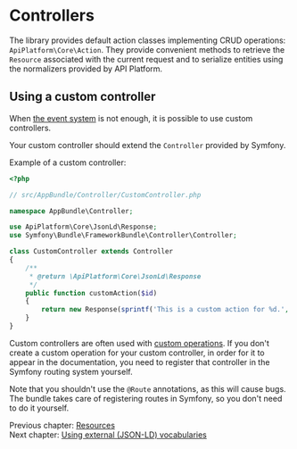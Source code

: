# Controllers

The library provides default action classes implementing CRUD operations: `ApiPlatform\Core\Action`.
They provide convenient methods to retrieve the `Resource` associated with the current request and to serialize entities
using the normalizers provided by API Platform.

## Using a custom controller

When [the event system](the-event-system.md) is not enough, it is possible to use custom controllers.

Your custom controller should extend the `Controller` provided by Symfony.

Example of a custom controller:

```php
<?php

// src/AppBundle/Controller/CustomController.php

namespace AppBundle\Controller;

use ApiPlatform\Core\JsonLd\Response;
use Symfony\Bundle\FrameworkBundle\Controller\Controller;

class CustomController extends Controller
{
    /**
     * @return \ApiPlatform\Core\JsonLd\Response
     */
    public function customAction($id)
    {
        return new Response(sprintf('This is a custom action for %d.', $id));
    }
}
```

Custom controllers are often used with [custom operations](operations.md). If you don't create a custom operation
for your custom controller, in order for it to appear in the documentation, you need to register that controller in 
the Symfony routing system yourself.

Note that you shouldn't use the `@Route` annotations, as this will cause bugs. The bundle takes care of registering routes in Symfony, so you don't need to do it yourself.

Previous chapter: [Resources](resources.md)<br>
Next chapter: [Using external (JSON-LD) vocabularies](external-vocabularies.md)
